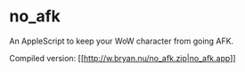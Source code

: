 no_afk
======

An AppleScript to keep your WoW character from going AFK.

Compiled version: [[http://w.bryan.nu/no_afk.zip|no_afk.app]]